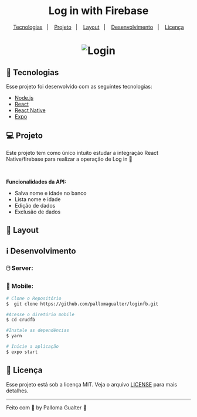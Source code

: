 <h1 align="center">
  Log in with Firebase 
  <br />
</h1>

<p align="center">
  <a href="#-tecnologias">Tecnologias</a>&nbsp;&nbsp;&nbsp;|&nbsp;&nbsp;&nbsp;
  <a href="#-projeto">Projeto</a>&nbsp;&nbsp;&nbsp;|&nbsp;&nbsp;&nbsp;
  <a href="#-layout">Layout</a>&nbsp;&nbsp;&nbsp;|&nbsp;&nbsp;&nbsp;
  <a href="#-layout">Desenvolvimento</a>&nbsp;&nbsp;&nbsp;|&nbsp;&nbsp;&nbsp;
  <a href="#memo-licença">Licença</a>
</p>
<h1 align="center">
  <img alt="Login" title="Login Firebase" src="" />
  <br />
</h1>

## 🚀 Tecnologias

Esse projeto foi desenvolvido com as seguintes tecnologias:

- [Node.js](https://nodejs.org/en/)
- [React](https://reactjs.org)
- [React Native](https://facebook.github.io/react-native/)
- [Expo](https://expo.io/)

## 💻 Projeto

Este projeto tem como único intuito estudar a integração React Native/firebase para realizar a operação de Log in 💜

<br />

<b>Funcionalidades da API: </b>
 - Salva nome e idade no banco
 - Lista nome e idade
 - Edição de dados
 - Exclusão de dados

## 🔖 Layout

## :information_source: Desenvolvimento

### :computer_mouse: Server: 

### :iphone: Mobile:

```bash
# Clone o Repositório
$  git clone https://github.com/pallomagualter/loginfb.git

#Acesse o diretório mobile
$ cd crudfb

#Instale as dependências
$ yarn 

# Inicie a aplicação
$ expo start
```

## :memo: Licença

Esse projeto está sob a licença MIT. Veja o arquivo [LICENSE](LICENSE.md) para mais detalhes.

---

Feito com 💜 by Palloma Gualter :wave: